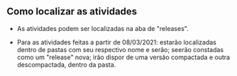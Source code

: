 ## Como localizar as atividades


 * As atividades podem ser localizadas na aba de "releases".

* Para as atividades feitas a partir de 08/03/2021: estarão localizadas dentro de pastas com seu respectivo nome e serão; seerão constadas como um "release" nova; irão dispor de uma versão compactada e outra descompactada, dentro da pasta.








